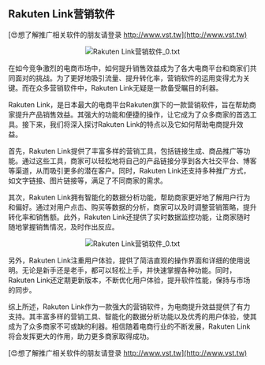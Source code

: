 ## **Rakuten Link营销软件**

[😍想了解推广相关软件的朋友请登录 http://www.vst.tw](http://www.vst.tw)

 <center><img src="https://vst.tw/MP4/tuiguang/png/0.png" alt="Rakuten Link营销软件_0.txt"></center>

在如今竞争激烈的电商市场中，如何提升销售效益成为了各大电商平台和商家们共同面对的挑战。为了更好地吸引流量、提升转化率，营销软件的运用变得尤为关键。而在众多营销软件中，Rakuten Link无疑是一款备受瞩目的利器。

Rakuten Link，是日本最大的电商平台Rakuten旗下的一款营销软件，旨在帮助商家提升产品销售效益。其强大的功能和便捷的操作，让它成为了众多商家的首选工具。接下来，我们将深入探讨Rakuten Link的特点以及它如何帮助电商提升效益。

首先，Rakuten Link提供了丰富多样的营销工具，包括链接生成、商品推广等功能。通过这些工具，商家可以轻松地将自己的产品链接分享到各大社交平台、博客等渠道，从而吸引更多的潜在客户。同时，Rakuten Link还支持多种推广方式，如文字链接、图片链接等，满足了不同商家的需求。

其次，Rakuten Link拥有智能化的数据分析功能，帮助商家更好地了解用户行为和偏好。通过对用户点击、购买等数据的分析，商家可以及时调整营销策略，提升转化率和销售额。此外，Rakuten Link还提供了实时数据监控功能，让商家随时随地掌握销售情况，及时作出反应。

 <center><img src="https://vst.tw/MP4/tuiguang/png/0.png" alt="Rakuten Link营销软件_0.txt"></center>

另外，Rakuten Link注重用户体验，提供了简洁直观的操作界面和详细的使用说明。无论是新手还是老手，都可以轻松上手，并快速掌握各种功能。同时，Rakuten Link还定期更新版本，不断优化用户体验，提升软件性能，保持与市场的同步。

综上所述，Rakuten Link作为一款强大的营销软件，为电商提升效益提供了有力支持。其丰富多样的营销工具、智能化的数据分析功能以及优秀的用户体验，使其成为了众多商家不可或缺的利器。相信随着电商行业的不断发展，Rakuten Link将会发挥更大的作用，助力更多商家取得成功。

[😍想了解推广相关软件的朋友请登录 http://www.vst.tw](http://www.vst.tw)



